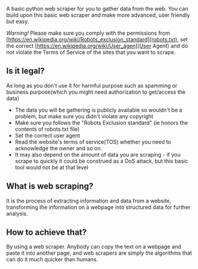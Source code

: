 A basic python web scraper for you to gather data from the web. You can build upon this basic web scraper and make more advanced, user friendly but easy.

_Warning!_ Please make sure you comply with the permissions from [https://en.wikipedia.org/wiki/Robots_exclusion_standard](robots.txt), set the correct [https://en.wikipedia.org/wiki/User_agen](User Agent) and do not violate the Terms of Service of the sites that you want to scrape.

## Is it legal?
As long as you don't use it for harmful purpose such as spamming or business purpose(which you might need authorization to get/access the data)

- The data you will be gathering is publicly available so wouldn't be a problem, but make sure you didn't violate any copyright
- Make sure you follows the "Robots Exclusion standard" (ie honors the contents of robots.txt file)
- Set the correct user agent
- Read the website's terms of service(TOS) whether you need to acknowledge the owner and so on.
- It may also depend on the amount of data you are scraping - if you scrape to quickly it could be construed as a DoS attack, but this basic tool would not be at that level

## What is web scraping?
It is the process of extracting information and data from a website, transforming the information on a webpage into structured data for further analysis. 

## How to achieve that?
By using a web scraper. Anybody can copy the text on a webpage and paste it into another page, and web scrapers are simply the algorithms that can do it much quicker than humans.
